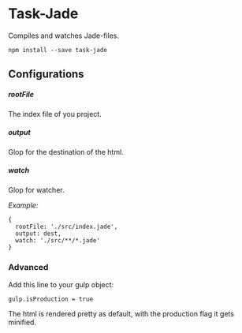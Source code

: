 # Task-Jade

Compiles and watches Jade-files.


``npm install --save task-jade``


## Configurations

##### rootFile

The index file of you project.

##### output

Glop for the destination of the html.

##### watch

Glop for watcher.


*Example:*

```
{
  rootFile: './src/index.jade',
  output: dest,
  watch: './src/**/*.jade'
}
```

### Advanced

Add this line to your gulp object:

```
gulp.isProduction = true
```

The html is rendered pretty as default, with the production flag it gets minified.
